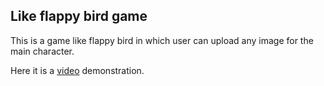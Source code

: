 ## Like flappy bird game

This is a game like flappy bird in which user can upload any image for the main character.

Here it is a [video](https://youtu.be/MEVAPMqBIDg) demonstration.
